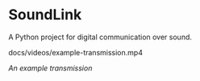 # SoundLink

A Python project for digital communication over sound.

docs/videos/example-transmission.mp4

*An example transmission*